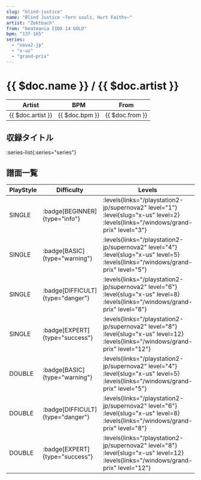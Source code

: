 ```yaml
---
slug: "blind-justice"
name: "Blind Justice ~Torn souls, Hurt Faiths~"
artist: "Zektbach"
from: "beatmania IIDX 14 GOLD"
bpm: "137-165"
series:
  - "nova2-jp"
  - "x-us"
  - "grand-prix"
---
```


# {{ $doc.name }} / {{ $doc.artist }}

|Artist|BPM|From|
|------|---|----|
|{{ $doc.artist }}|{{ $doc.bpm }}|{{ $doc.from }}|

## 収録タイトル

:series-list{:series="series"}

## 譜面一覧

|PlayStyle|Difficulty|Levels|Notes|Movie|
|---------|----------|------|-----|-----|
|SINGLE| :badge[BEGINNER]{type="info"}| :levels{links="/playstation2-jp/supernova2" level="1"} :level{slug="x-us" level=2}  :levels{links="/windows/grand-prix" level="3"}|100/0||
|SINGLE| :badge[BASIC]{type="warning"}| :levels{links="/playstation2-jp/supernova2" level="4"} :level{slug="x-us" level=5}  :levels{links="/windows/grand-prix" level="5"}|174/16||
|SINGLE| :badge[DIFFICULT]{type="danger"}| :levels{links="/playstation2-jp/supernova2" level="6"} :level{slug="x-us" level=8}  :levels{links="/windows/grand-prix" level="8"}|252/14||
|SINGLE| :badge[EXPERT]{type="success"}| :levels{links="/playstation2-jp/supernova2" level="8"} :level{slug="x-us" level=12}  :levels{links="/windows/grand-prix" level="12"}|374/25||
|DOUBLE| :badge[BASIC]{type="warning"}| :levels{links="/playstation2-jp/supernova2" level="4"} :level{slug="x-us" level=5}  :levels{links="/windows/grand-prix" level="5"}|169/22||
|DOUBLE| :badge[DIFFICULT]{type="danger"}| :levels{links="/playstation2-jp/supernova2" level="6"} :level{slug="x-us" level=8}  :levels{links="/windows/grand-prix" level="8"}|249/14||
|DOUBLE| :badge[EXPERT]{type="success"}| :levels{links="/playstation2-jp/supernova2" level="8"} :level{slug="x-us" level=12}  :levels{links="/windows/grand-prix" level="12"}|342/17||
